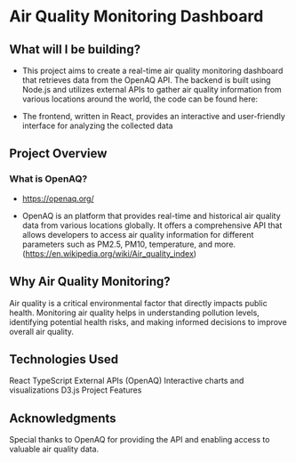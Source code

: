 # Air Quality Monitoring Dashboard

## What will I be building?

- This project aims to create a real-time air quality monitoring dashboard that retrieves data from the OpenAQ API. The backend is built using Node.js and utilizes external APIs to gather air quality information from various locations around the world, the code can be found here:

- The frontend, written in React, provides an interactive and user-friendly interface for analyzing the collected data

## Project Overview

### What is OpenAQ?

- https://openaq.org/

- OpenAQ is an platform that provides real-time and historical air quality data from various locations globally. It offers a comprehensive API that allows developers to access air quality information for different parameters such as PM2.5, PM10, temperature, and more. (https://en.wikipedia.org/wiki/Air_quality_index)

## Why Air Quality Monitoring?

Air quality is a critical environmental factor that directly impacts public health. Monitoring air quality helps in understanding pollution levels, identifying potential health risks, and making informed decisions to improve overall air quality.

## Technologies Used

React
TypeScript
External APIs (OpenAQ)
Interactive charts and visualizations D3.js
Project Features

## Acknowledgments

Special thanks to OpenAQ for providing the API and enabling access to valuable air quality data.
